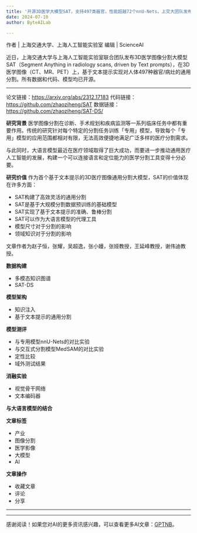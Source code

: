 ```yaml
---
title: '开源3D医学大模型SAT，支持497类器官，性能超越72个nnU-Nets，上交大团队发布'
date: 2024-07-10
author: ByteAILab

---
```


作者 | 上海交通大学、上海人工智能实验室
编辑 | ScienceAI

近日，上海交通大学与上海人工智能实验室联合团队发布3D医学图像分割大模型SAT（Segment Anything in radiology scans, driven by Text prompts），在3D医学图像（CT、MR、PET）上，基于文本提示实现对人体497种器官/病灶的通用分割。所有数据和代码、模型均已开源。

---


论文链接：https://arxiv.org/abs/2312.17183
代码链接：https://github.com/zhaoziheng/SAT
数据链接：https://github.com/zhaoziheng/SAT-DS/

**研究背景**
医学图像分割在诊断、手术规划和疾病监测等一系列临床任务中都有重要作用。传统的研究针对每个特定的分割任务训练「专用」模型，导致每个「专用」模型的应用范围都相对有限，无法高效便捷地满足广泛多样的医疗分割需求。

与此同时，大语言模型最近在医疗领域取得了巨大成功，而要进一步推动通用医疗人工智能的发展，构建一个可以连接语言和定位能力的医学分割工具变得十分必要。

**研究价值**
作为首个基于文本提示的3D医疗图像通用分割大模型，SAT的价值体现在许多方面：
- SAT构建了高效灵活的通用分割
- SAT是基于大规模分割数据预训练的基础模型
- SAT实现了基于文本提示的准确、鲁棒分割
- SAT可以作为大语言模型的代理工具
- 模型尺寸对于分割的影响
- 领域知识对于分割的影响

文章作者为赵子恒，张耀，吴超逸，张小嫚，张娅教授，王延峰教授，谢伟迪教授。

**数据构建**
- 多模态知识图谱
- SAT-DS

**模型架构**
- 知识注入
- 基于文本提示的通用分割

**模型测评**
- 与专用模型nnU-Nets的对比实验
- 与交互式分割模型MedSAM的对比实验
- 定性比较
- 域外测试结果

**消融实验**
- 视觉骨干网络
- 文本编码器

**与大语言模型的结合**

**文章标签**
- 产业
- 图像分割
- 医学影像
- 大模型
- AI

**文章操作**
- 收藏文章
- 评论
- 分享

---
---
感谢阅读！如果您对AI的更多资讯感兴趣，可以查看更多AI文章：[GPTNB](https://gptnb.com)。